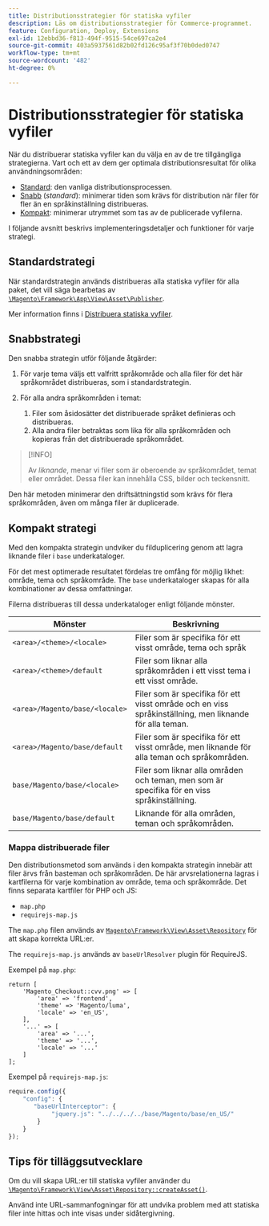 ```yaml
---
title: Distributionsstrategier för statiska vyfiler
description: Läs om distributionsstrategier för Commerce-programmet.
feature: Configuration, Deploy, Extensions
exl-id: 12ebbd36-f813-494f-9515-54ce697ca2e4
source-git-commit: 403a5937561d82b02fd126c95af3f70b0ded0747
workflow-type: tm+mt
source-wordcount: '482'
ht-degree: 0%

---
```


# Distributionsstrategier för statiska vyfiler

När du distribuerar statiska vyfiler kan du välja en av de tre tillgängliga strategierna. Vart och ett av dem ger optimala distributionsresultat för olika användningsområden:

- [Standard](#standard-strategy): den vanliga distributionsprocessen.
- [Snabb](#quick-strategy) (_standard_): minimerar tiden som krävs för distribution när filer för fler än en språkinställning distribueras.
- [Kompakt](#compact-strategy): minimerar utrymmet som tas av de publicerade vyfilerna.

I följande avsnitt beskrivs implementeringsdetaljer och funktioner för varje strategi.

## Standardstrategi

När standardstrategin används distribueras alla statiska vyfiler för alla paket, det vill säga bearbetas av [`\Magento\Framework\App\View\Asset\Publisher`](https://github.com/magento/magento2/blob/2.4/lib/internal/Magento/Framework/App/View/Asset/Publisher.php).

Mer information finns i [Distribuera statiska vyfiler](../cli/static-view-file-deployment.md).

## Snabbstrategi

Den snabba strategin utför följande åtgärder:

1. För varje tema väljs ett valfritt språkområde och alla filer för det här språkområdet distribueras, som i standardstrategin.
1. För alla andra språkområden i temat:

   1. Filer som åsidosätter det distribuerade språket definieras och distribueras.
   1. Alla andra filer betraktas som lika för alla språkområden och kopieras från det distribuerade språkområdet.

>[!INFO]
>
>Av _liknande_, menar vi filer som är oberoende av språkområdet, temat eller området. Dessa filer kan innehålla CSS, bilder och teckensnitt.

Den här metoden minimerar den driftsättningstid som krävs för flera språkområden, även om många filer är duplicerade.

## Kompakt strategi

Med den kompakta strategin undviker du filduplicering genom att lagra liknande filer i `base` underkataloger.

För det mest optimerade resultatet fördelas tre omfång för möjlig likhet: område, tema och språkområde. The `base` underkataloger skapas för alla kombinationer av dessa omfattningar.

Filerna distribueras till dessa underkataloger enligt följande mönster.

| Mönster | Beskrivning |
| ------- | ----------- |
| `<area>/<theme>/<locale>` | Filer som är specifika för ett visst område, tema och språk |
| `<area>/<theme>/default` | Filer som liknar alla språkområden i ett visst tema i ett visst område. |
| `<area>/Magento/base/<locale>` | Filer som är specifika för ett visst område och en viss språkinställning, men liknande för alla teman. |
| `<area>/Magento/base/default` | Filer som är specifika för ett visst område, men liknande för alla teman och språkområden. |
| `base/Magento/base/<locale>` | Filer som liknar alla områden och teman, men som är specifika för en viss språkinställning. |
| `base/Magento/base/default` | Liknande för alla områden, teman och språkområden. |

### Mappa distribuerade filer

Den distributionsmetod som används i den kompakta strategin innebär att filer ärvs från basteman och språkområden. De här arvsrelationerna lagras i kartfilerna för varje kombination av område, tema och språkområde. Det finns separata kartfiler för PHP och JS:

- `map.php`
- `requirejs-map.js`

The `map.php` filen används av [`Magento\Framework\View\Asset\Repository`](https://github.com/magento/magento2/blob/2.4/lib/internal/Magento/Framework/View/Asset/Repository.php) för att skapa korrekta URL:er.

The `requirejs-map.js` används av `baseUrlResolver` plugin för RequireJS.

Exempel på `map.php`:

```php?start_inline=1
return [
    'Magento_Checkout::cvv.png' => [
        'area' => 'frontend',
        'theme' => 'Magento/luma',
        'locale' => 'en_US',
    ],
    '...' => [
        'area' => '...',
        'theme' => '...',
        'locale' => '...'
    ]
];
```

Exempel på `requirejs-map.js`:

```js
require.config({
    "config": {
       "baseUrlInterceptor": {
            "jquery.js": "../../../../base/Magento/base/en_US/"
        }
    }
});
```

## Tips för tilläggsutvecklare

Om du vill skapa URL:er till statiska vyfiler använder du [`\Magento\Framework\View\Asset\Repository::createAsset()`](https://github.com/magento/magento2/blob/2.4/lib/internal/Magento/Framework/View/Asset/Repository.php#L211-L244).

Använd inte URL-sammanfogningar för att undvika problem med att statiska filer inte hittas och inte visas under sidåtergivning.
